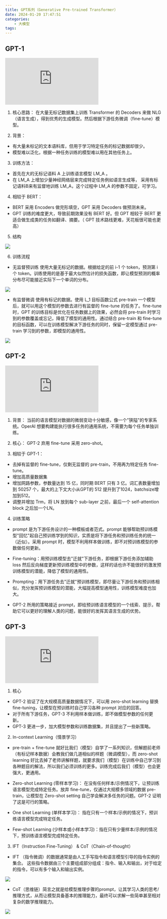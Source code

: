 ```yaml
---
title: GPT系列（Generative Pre-trained Transformer）
date: 2024-01-20 17:47:51
categories:
    - 大模型
tags:
---
```


## GPT-1

![论文链接](https://www.cs.ubc.ca/~amuham01/LING530/papers/radford2018improving.pdf)

1. 核心思路：
在大量无标记数据集上训练 Transformer 的 Decoders 来做 NLG （语言生成），得到优秀的生成模型。然后根据下游任务微调（fine-tune）模型。

2. 背景：
- 有大量未标记的文本语料库，但用于学习特定任务的标记数据却很少。
- 模型难以泛化，根据一种任务训练的模型难以用在其他任务上。

3. 训练方法：
- 首先在大的无标记语料 A 上训练语言模型 LM_A 。
- 在 LM_A 上增加少量神经网络层来完成特定任务例如语言生成等， 采用有标记语料B来有监督地训练 LM_A，这个过程中 LM_A 的参数不固定，可学习。

4. 相较于 BERT：
- BERT 采用 Encoders 做完形填空，GPT 采用 Decoders 做预测未来。
- GPT 训练的难度更大，导致前期效果没有 BERT 好。但 GPT 相较于 BERT 更适合做生成类的任务如翻译、摘要。（ GPT 技术路线更难，天花板很可能也更高）

5. 结构

![](/img/note/202401261447.png)

6. 训练流程
- 无监督预训练
使用大量无标记的数据。根据给定的前 i-1 个 token，预测第 i 个 token。训练使用的是基于最大似然估计的损失函数，即让模型预测的概率分布尽可能接近实际下一个单词的分布。

![](/img/note/202401271757.png)

- 有监督微调
使用有标记的数据。使用 L_1 目标函数公式 pre-train 一个模型后，就可以用这个模型的参数去进行有监督的 fine-tune 的任务了。fine-tune 时，GPT 的训练目标是优化在任务数据上的效果，必然会将 pre-train 时学习到的参数覆盖或忘记，降低了模型的通用性。通过结合 pre-train 和 fine-tune 的目标函数，可以在训练模型解决下游任务的同时，保留一定模型通过 pre-train 学习到的参数，即模型的通用性。

![](/img/note/202401271800.png)


## GPT-2

![论文链接](https://d4mucfpksywv.cloudfront.net/better-language-models/language-models.pdf)

1. 背景：
当前的语言模型对数据的微弱变动十分敏感，像一个"狭隘"的专家系统。OperAI 想要构建能执行很多任务的通用系统，不需要为每个任务单独训练。

2. 核心：
GPT-2 弃用 fine-tune 采用 zero-shot。

3. 相较于 GPT-1：
- 去掉有监督的 fine-tune，仅剩无监督的 pre-train，不用再为特定任务 fine-tune。
- 增加高质量数据集
- 增加网路参数，参数量达到 15 亿，同时期 BERT 只有 3 亿。词汇表数量增加到 50257 个，最大的上下文大小从GPT的 512 提升到了1024，batchsize增加到512。
- 调整并增加 Trm，将 LN 放到每个 sub-layer 之前，最后一个 self-attention block 之后加一个LN。

4. 训练策略
- prompt 是为下游任务设计的一种模板或者范式。prompt 能够帮助预训练模型"回忆"起自己预训练学到的知识，实质是将下游任务和预训练任务的统一（近似）。采用 prompt 时，模型不利用样本做训练，即不对预训练模型的参数做任何更新。

- Fine-tuning：用预训练模型去"迁就"下游任务，即根据下游任务添加辅助 loss 然后反向梯度更新预训练模型中的参数，这样的话也许不能很好的激发预训练模型的潜能，降低了模型的通用性。

- Prompting：用下游任务去"迁就"预训练模型，即尽量让下游任务和预训练相似，充分发挥预训练模型的潜能，大幅提高模型通用性，训练模型难度也加大。

- GPT-2 所用的策略接近 prompt，即给预训练语言模型的一个线索、提示，帮助它可以更好的理解人类的问题，能很好的发挥其语言生成的优势。


## GPT-3

![论文链接](https://arxiv.org/pdf/2005.14165.pdf)

1. 核心
- GPT-2 验证了在大规模高质量数据情况下，可以用 zero-shot learning 替换 fine-tuning，让模型在预训练时自己学习各种 prompt 对应的回答。
- 对于所有下游任务，GPT-3 不利用样本做训练，即不做模型参数的任何更新。
- GPT-3 更进一步，加大模型参数和训练数据集，并且提出了一些新策略。

2. In-context Learning（情景学习）
- pre-train + fine-tune 就好比我们（模型）自学了一系列知识，但解题前老师（有标记样本数据）会教我们做几道相似的样题（微调模型），而 zero-shot learning 好比去掉了老师讲解样题，就要求我们（模型）在训练中自己学习到各种题目的解法，所以我们必须训练的更多。训练完成后我们（模型）也会更强大，更通用。

- Zero-shot Learning (零样本学习)： 在没有任何样本/示例情况下，让预训练语言模型完成特定任务。放弃 fine-tune，仅通过大规模多领域的数据 pre-train，让模型在 Zero-shot setting 自己学会解决多任务的问题。GPT-2 证明了这是可行的策略。

- One shot Learning (单样本学习)： 指在只有一个样本/示例的情况下，预训练语言模型完成特定任务。

- Few-shot Learning (少样本或小样本学习)：指在只有少量样本/示例的情况下，预训练语言模型完成特定任务。

3. IFT（Instruction Fine-Tuning） & CoT（Chain-of-thought） 
- IFT （指令微调）的数据通常是由人工手写指令和语言模型引导的指令实例的集合。 这些指令数据由三个主要组成部分组成：指令、输入和输出，对于给定的指令，可以有多个输入和输出实例。

![](/img/note/202401271924.png)

- CoT（思维链）简言之就是给模型推理步骤的prompt，让其学习人类的思考/推理方式，从而让模型具备基本的推理能力，最终可以求解一些简单甚至相对复杂的数学推理能力。

![](/img/note/202401271925.png)

